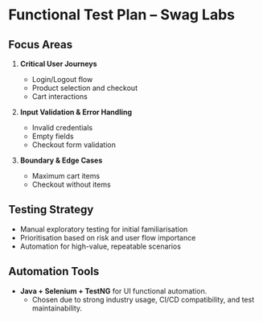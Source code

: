 # Functional Test Plan – Swag Labs

## Focus Areas
1. **Critical User Journeys**
   - Login/Logout flow
   - Product selection and checkout
   - Cart interactions

2. **Input Validation & Error Handling**
   - Invalid credentials
   - Empty fields
   - Checkout form validation

3. **Boundary & Edge Cases**
   - Maximum cart items
   - Checkout without items

## Testing Strategy
- Manual exploratory testing for initial familiarisation
- Prioritisation based on risk and user flow importance
- Automation for high-value, repeatable scenarios

## Automation Tools
- **Java + Selenium + TestNG** for UI functional automation.
  - Chosen due to strong industry usage, CI/CD compatibility, and test maintainability.

